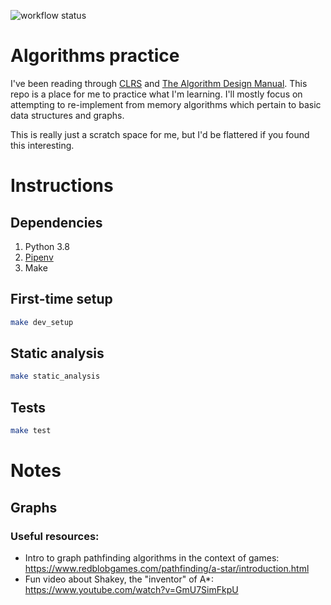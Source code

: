 ![workflow status](https://github.com/JackLaBarba/algorithms-practice/workflows/Python%20app/badge.svg)

# Algorithms practice

I've been reading through
[CLRS](https://en.wikipedia.org/wiki/Introduction_to_Algorithms) and
[The Algorithm Design Manual](https://www.algorist.com/). This repo is a
place for me to practice what I'm learning. I'll mostly focus on attempting to
re-implement from memory algorithms which pertain to basic data structures and
graphs.

This is really just a scratch space for me, but I'd be flattered if you found
this interesting.

# Instructions

## Dependencies

1. Python 3.8
2. [Pipenv](https://pypi.org/project/pipenv/)
3. Make

## First-time setup

```sh
make dev_setup
```

## Static analysis

```sh
make static_analysis
```

## Tests

```sh
make test
```

# Notes

## Graphs

### Useful resources:

- Intro to graph pathfinding algorithms in the context of games:
  https://www.redblobgames.com/pathfinding/a-star/introduction.html
- Fun video about Shakey, the "inventor" of A\*:
  https://www.youtube.com/watch?v=GmU7SimFkpU
